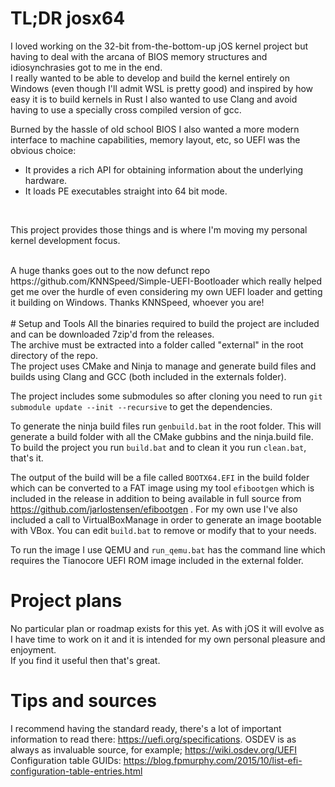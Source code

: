 # TL;DR josx64
I loved working on the 32-bit from-the-bottom-up jOS kernel project but having to deal with the arcana of BIOS memory structures and idiosynchrasies got to me in the end.</br>
I really wanted to be able to develop and build the kernel entirely on Windows (even though I'll admit WSL is pretty good) and inspired by how easy it is to build kernels in Rust I also wanted to use Clang and avoid having to use a specially cross compiled version of gcc.<br/>

Burned by the hassle of old school BIOS I also wanted a more modern interface to machine capabilities, memory layout, etc, so UEFI was the obvious choice: <br/> 
* It provides a rich API for obtaining information about the underlying hardware.
* It loads PE executables straight into 64 bit mode.
<br/>

This project provides those things and is where I'm moving my personal kernel development focus.

<br/>
A huge thanks goes out to the now defunct repo https://github.com/KNNSpeed/Simple-UEFI-Bootloader which really helped get me over the hurdle of even considering my own UEFI loader and getting it building on Windows. Thanks KNNSpeed, whoever you are!<br/>
<br/>
# Setup and Tools
All the binaries required to build the project are included and can be downloaded 7zip'd from the releases.<br/>
The archive must be extracted into a folder called "external" in the root directory of the repo. <br/>
The project uses CMake and Ninja to manage and generate build files and builds using Clang and GCC (both included in the externals folder).<br/>

The project includes some submodules so after cloning you need to run ```git submodule update --init --recursive``` to get the dependencies.<br/>

To generate the ninja build files run ```genbuild.bat``` in the root folder. This will generate a build folder with all the CMake gubbins and the ninja.build file. To build the project you run ```build.bat``` and to clean it you run ```clean.bat```, that's it.

The output of the build will be a file called ```BOOTX64.EFI``` in the build folder which can be converted to a FAT image using my tool ```efibootgen``` which is included in the release in addition to being available in full source from https://github.com/jarlostensen/efibootgen .
For my own use I've also included a call to VirtualBoxManage in order to generate an image bootable with VBox. You can edit ```build.bat``` to remove or modify that to your needs.

To run the image I use QEMU and ```run_qemu.bat``` has the command line which requires the Tianocore UEFI ROM image included in the external folder.

# Project plans
No particular plan or roadmap exists for this yet. As with jOS it will evolve as I have time to work on it and it is intended for my own personal pleasure and enjoyment.<br/>
If you find it useful then that's great. 

# Tips and sources
I recommend having the standard ready, there's a lot of important information to read there: https://uefi.org/specifications.
OSDEV is as always as invaluable source, for example; https://wiki.osdev.org/UEFI
<br/>
Configuration table GUIDs: https://blog.fpmurphy.com/2015/10/list-efi-configuration-table-entries.html 
